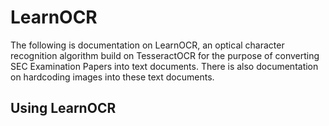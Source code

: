 # LearnOCR

The following is documentation on LearnOCR, an optical character recognition algorithm build on TesseractOCR for the purpose of converting SEC Examination Papers into text documents. There is also documentation on hardcoding images into these text documents.

## Using LearnOCR
